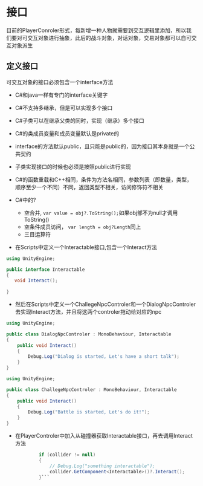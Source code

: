 # 接口

目前的PlayerConroler形式，每新增一种人物就需要到交互逻辑里添加，所以我们要对可交互对象进行抽象，此后的战斗对象，对话对象，交易对象都可以自可交互对象派生

## 定义接口
可交互对象的接口必须包含一个interface方法
- C#和java一样有专门的interface关键字
- C#不支持多继承，但是可以实现多个接口
- C#子类可以在继承父类的同时，实现（继承）多个接口
- C#的类成员变量和成员变量默认是private的
- interface的方法默认public，且只能是public的，因为接口其本身就是一个公共契约
- 子类实现接口的时候也必须是按照public进行实现
- C#的函数重载和C++相同，条件为方法名相同，参数列表（即数量，类型，顺序至少一个不同）不同，返回类型不相关，访问修饰符不相关
- C#中的?
    - 空合并, `var value = obj?.ToString();`如果obj部不为null才调用ToString()
    - 空条件成员访问， `var length = obj?Length`同上
    - 三目运算符

- 在Scripts中定义一个Interactable接口,包含一个Interact方法
```C#
using UnityEngine;

public interface Interactable
{
   void Interact();
    
}
```
- 然后在Scripts中定义一个ChallegeNpcControler和一个DialogNpcControler去实现Interact方法，并且将这两个controler拖动给对应的npc
```C#
using UnityEngine;

public class DialogNpcControler : MonoBehaviour, Interactable
{
    public void Interact()
    {
        Debug.Log("Dialog is started, Let's have a short talk");
    }
}
```
```C#
using UnityEngine;

public class ChallegeNpcControler : MonoBehaviour, Interactable
{
    public void Interact()
    {
        Debug.Log("Battle is started, Let's do it!");
    }
}
```
- 在PlayerControler中加入从碰撞器获取Interactable接口，再去调用Interact方法
```C#
            if (collider != null)
            {
                // Debug.Log("something interactable");
                collider.GetComponent<Interactable>()?.Interact();
            }```